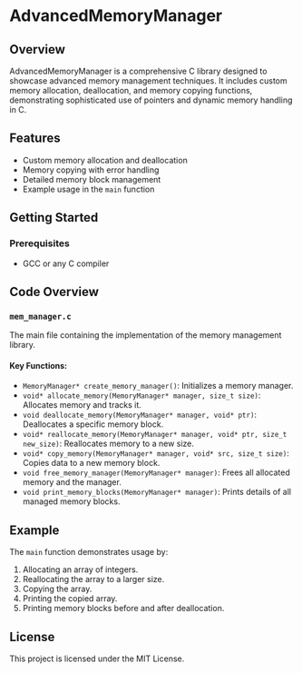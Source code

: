 # AdvancedMemoryManager

## Overview
AdvancedMemoryManager is a comprehensive C library designed to showcase advanced memory management techniques.
It includes custom memory allocation, deallocation, and memory copying functions, demonstrating sophisticated use of pointers and dynamic memory handling in C.

## Features
- Custom memory allocation and deallocation
- Memory copying with error handling
- Detailed memory block management
- Example usage in the `main` function

## Getting Started
### Prerequisites
- GCC or any C compiler

## Code Overview
### `mem_manager.c`
The main file containing the implementation of the memory management library.

#### Key Functions:
- `MemoryManager* create_memory_manager()`: Initializes a memory manager.
- `void* allocate_memory(MemoryManager* manager, size_t size)`: Allocates memory and tracks it.
- `void deallocate_memory(MemoryManager* manager, void* ptr)`: Deallocates a specific memory block.
- `void* reallocate_memory(MemoryManager* manager, void* ptr, size_t new_size)`: Reallocates memory to a new size.
- `void* copy_memory(MemoryManager* manager, void* src, size_t size)`: Copies data to a new memory block.
- `void free_memory_manager(MemoryManager* manager)`: Frees all allocated memory and the manager.
- `void print_memory_blocks(MemoryManager* manager)`: Prints details of all managed memory blocks.

## Example
The `main` function demonstrates usage by:
1. Allocating an array of integers.
2. Reallocating the array to a larger size.
3. Copying the array.
4. Printing the copied array.
5. Printing memory blocks before and after deallocation.

## License
This project is licensed under the MIT License.
